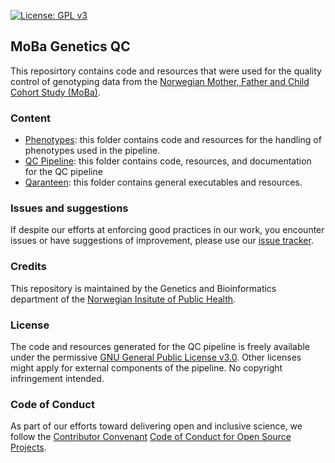 [![License: GPL v3](https://img.shields.io/badge/License-GPLv3-blue.svg)](https://www.gnu.org/licenses/gpl-3.0)

## MoBa Genetics QC
This reposirtory contains code and resources that were used for the quality control of genotyping data from the [Norwegian Mother, Father and Child Cohort Study (MoBa)](https://www.fhi.no/en/studies/moba/).

### Content
- [Phenotypes](phenotypes/readme.md): this folder contains code and resources for the handling of phenotypes used in the pipeline.
- [QC Pipeline](qc-pipeline/readme.md): this folder contains code, resources, and documentation for the QC pipeline
- [Qaranteen](quaranteen/readme.md): this folder contains general executables and resources.

### Issues and suggestions
If despite our efforts at enforcing good practices in our work, you encounter issues or have suggestions of improvement, please use our [issue tracker](https://github.com/fhi-beta/mobaGenetics-qc/issues).

### Credits
This repository is maintained by the Genetics and Bioinformatics department of the [Norwegian Insitute of Public Health](https://www.fhi.no/om/organisasjon/genetikk-og-bioinformatikk/).

### License
The code and resources generated for the QC pipeline is freely available under the permissive [GNU General Public License v3.0](LICENSE). Other licenses might apply for external components of the pipeline. No copyright infringement intended.

### Code of Conduct
As part of our efforts toward delivering open and inclusive science, we follow the [Contributor Convenant](https://www.contributor-covenant.org/) [Code of Conduct for Open Source Projects](CODE_OF_CONDUCT.md).
